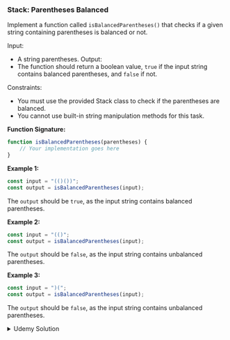 ### Stack: Parentheses Balanced

Implement a function called `isBalancedParentheses()` that checks if a given string containing parentheses is balanced or not.

Input:
- A string parentheses.
Output:
- The function should return a boolean value, `true` if the input string contains balanced parentheses, and `false` if not.

Constraints:
- You must use the provided Stack class to check if the parentheses are balanced.
- You cannot use built-in string manipulation methods for this task.

**Function Signature:**
```javascript
function isBalancedParentheses(parentheses) {
    // Your implementation goes here
}
```

**Example 1:**
```javascript
const input = "(()())";
const output = isBalancedParentheses(input);
```
The `output` should be `true`, as the input string contains balanced parentheses.

**Example 2:**
```javascript
const input = "(()";
const output = isBalancedParentheses(input);
```
The `output` should be `false`, as the input string contains unbalanced parentheses.

**Example 3:**
```javascript
const input = ")(";
const output = isBalancedParentheses(input);
```
The `output` should be `false`, as the input string contains unbalanced parentheses.

<details>
  <summary>Udemy Solution</summary>

```javascript
class Stack {
    constructor() {
        this.stackList = [];
    }

    getStackList() {
        return this.stackList;
    }

    printStack() {
        for (let i = this.stackList.length - 1; i >= 0; i--) {
            console.log(this.stackList[i]);
        }
    }

    isEmpty() {
        return this.stackList.length === 0;
    }

    peek() {
        if (this.isEmpty()) {
            return null;
        } else {
            return this.stackList[this.stackList.length - 1];
        }
    }

    size() {
        return this.stackList.length;
    }

    push(value) {
        this.stackList.push(value);
    }

    pop() {
        if (this.isEmpty()) return null;
        return this.stackList.pop();
    }
    
}

const paranMap = {
    '(': ')',
    '{': '}',
    '[': ']'
}

function isBalancedParentheses(parentheses) {
    const stack = new Stack();
    for(const char of parentheses) {
        if(paranMap[char]) {
            stack.push(paranMap[char]);
        } else {
            const peek = stack.pop();
            if(char !== peek) {
                return false;
            }
        }
    }

    return stack.isEmpty();
}

const input1 = "(())";
const expected1 = true;
const result1 = isBalancedParentheses(input1);
console.log(`Input: "${input1}" | Expected: ${expected1} | Result: ${result1}`);

const input2 = "(()))";
const expected2 = false;
const result2 = isBalancedParentheses(input2);
console.log(`Input: "${input2}" | Expected: ${expected2} | Result: ${result2}`);

const input3 = "((()))";
const expected3 = true;
const result3 = isBalancedParentheses(input3);
console.log(`Input: "${input3}" | Expected: ${expected3} | Result: ${result3}`);

const input4 = "(((())";
const expected4 = false;
const result4 = isBalancedParentheses(input4);
console.log(`Input: "${input4}" | Expected: ${expected4} | Result: ${result4}`);


/*
    EXPECTED OUTPUT:
    ----------------
    Input: "(())" | Expected: true | Result: true
    Input: "(()))" | Expected: false | Result: false
    Input: "((()))" | Expected: true | Result: true
    Input: "(((())" | Expected: false | Result: false

*/

```
</details>


